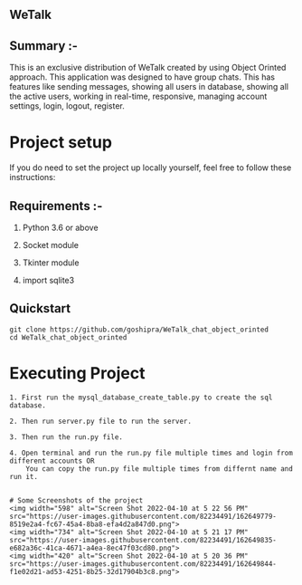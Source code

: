 ## WeTalk


## Summary :-

This is an exclusive distribution of WeTalk created by using Object Orinted approach. This application was designed to have group chats. This has features like sending messages, showing all users in database, showing all the active users, working in real-time, responsive, managing account settings, login, logout, register.

# Project setup

If you do need to set the project up locally yourself, feel free to follow these instructions:

## Requirements :- 

1. Python 3.6 or above

2. Socket module

3. Tkinter module

4. import sqlite3


##  Quickstart
```
git clone https://github.com/goshipra/WeTalk_chat_object_orinted
cd WeTalk_chat_object_orinted
```

# Executing Project  
```
1. First run the mysql_database_create_table.py to create the sql database.

2. Then run server.py file to run the server.

3. Then run the run.py file.

4. Open terminal and run the run.py file multiple times and login from different accounts OR
    You can copy the run.py file multiple times from differnt name and run it.


# Some Screenshots of the project
<img width="598" alt="Screen Shot 2022-04-10 at 5 22 56 PM" src="https://user-images.githubusercontent.com/82234491/162649779-8519e2a4-fc67-45a4-8ba8-efa4d2a847d0.png">
<img width="734" alt="Screen Shot 2022-04-10 at 5 21 17 PM" src="https://user-images.githubusercontent.com/82234491/162649835-e682a36c-41ca-4671-a4ea-8ec47f03cd80.png">
<img width="420" alt="Screen Shot 2022-04-10 at 5 20 36 PM" src="https://user-images.githubusercontent.com/82234491/162649844-f1e02d21-ad53-4251-8b25-32d17904b3c8.png">






